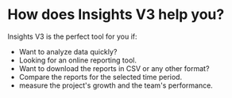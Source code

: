 # How does Insights V3 help you?

Insights V3 is the perfect tool for you if:

* Want to analyze data quickly?
* Looking for an online reporting tool.
* Want to download the reports in CSV or any other format?
* Compare the reports for the selected time period.
* measure the project's growth and the team's performance.


